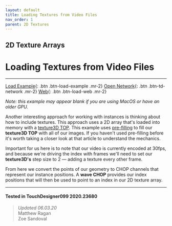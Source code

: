 ```yaml
---
layout: default
title: Loading Textures from Video Files
nav_order: 1
parent: 2D Textures
---
```


## 2D Texture Arrays
# Loading Textures from Video Files

*****

[Load Example](?actionable=1&action=load_tox&remotePath=https://github.com/mir-lab/touchdesigner-instancing-examples-code/raw/main/tox/007-2d-texture-array/container_texture_array_from_video.tox){: .btn .btn-load-example .mr-2}
[Open Network](?actionable=1&action=open_floating_network){: .btn .btn-td-network .mr-2}
[Web](?actionable=1&action=open_in_browser){: .btn .btn-load-web .mr-2}

*Note: this example may appear blank if you are using MacOS or have an older GPU.*  

Another interesting approach for working with instances is thinking about how to include textures. This approach uses a 2D array that's loaded into memory with a [texture3D TOP](https://docs.derivative.ca/Texture_3D_TOP). This example uses [pre-filling](https://docs.derivative.ca/Pre-Filling) to fill our **texture3D TOP** with all of our images. If you haven't used pre-filling before it's worth taking a closer look at that article to understand the mechanics.

Important for us here is to note that our video is currently encoded at 30fps, and because we're driving the index with frames we'll need to set our **texture3D's** step size to 2 — adding a texture every other frame.


From here we convert the points of our geometry to CHOP channels that represent our instance positions. A **wave CHOP** provides our index positions that will then be used to point to an index in our 2D texture array.

---

#### Tested in TouchDesigner099 2020.23680 
>*Updated 06.03.20*  
Matthew Ragan  
Zoe Sandoval  
